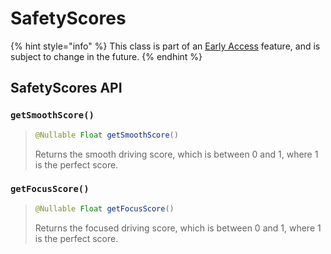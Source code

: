 # SafetyScores

{% hint style="info" %}
This class is part of an [Early Access](../../../appendix/feature-production-readiness.md) feature, and is subject to change in the future.
{% endhint %}

## SafetyScores API

### `getSmoothScore()`

> ```java
> @Nullable Float getSmoothScore()
> ```
>
> Returns the smooth driving score, which is between 0 and 1, where 1 is the perfect score.

### `getFocusScore()`

> ```java
> @Nullable Float getFocusScore()
> ```
>
> Returns the focused driving score, which is between 0 and 1, where 1 is the perfect score.


